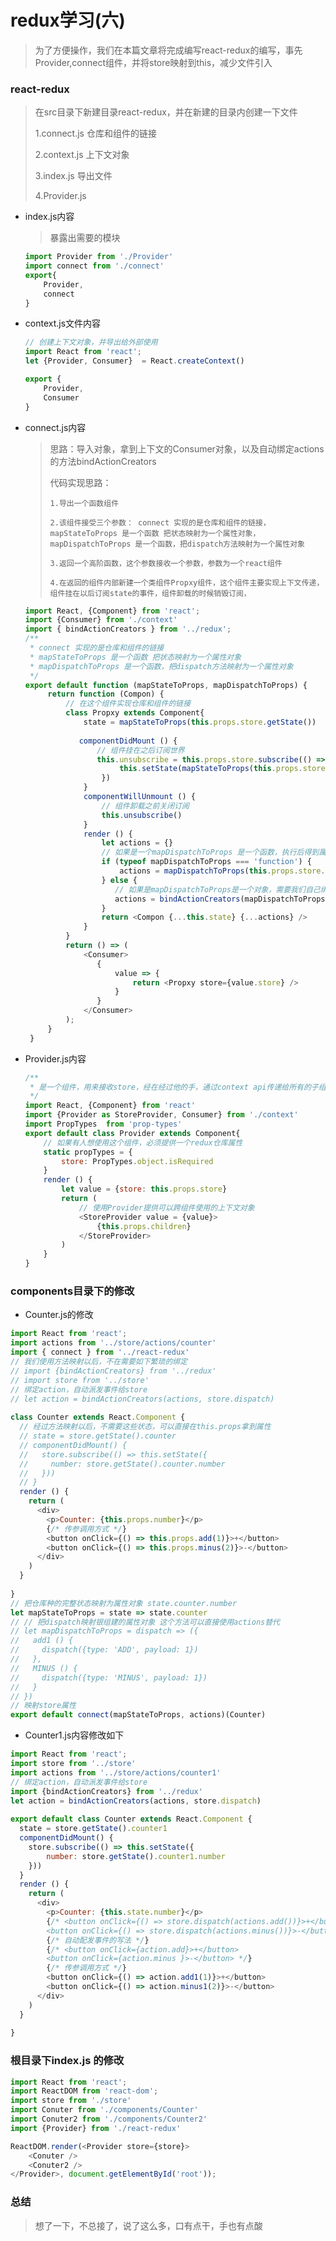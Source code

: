 # redux学习(六)

> 为了方便操作，我们在本篇文章将完成编写react-redux的编写，事先Provider,connect组件，并将store映射到this，减少文件引入

### react-redux

> 在src目录下新建目录react-redux，并在新建的目录内创建一下文件
>
> 1.connect.js 仓库和组件的链接
>
> 2.context.js  上下文对象
>
> 3.index.js  导出文件
>
> 4.Provider.js 

- index.js内容

  > 暴露出需要的模块

  ```javascript
  import Provider from './Provider'
  import connect from './connect'
  export{
      Provider,
      connect
  }
  ```

- context.js文件内容

  ```javascript
  // 创建上下文对象，并导出给外部使用
  import React from 'react';
  let {Provider, Consumer}  = React.createContext()
  
  export {
      Provider,
      Consumer
  }
  ```

- connect.js内容

  > 思路：导入对象，拿到上下文的Consumer对象，以及自动绑定actions的方法bindActionCreators
  >
  > 代码实现思路：
  >
  > 	1.导出一个函数组件
  >	
  > 	2.该组件接受三个参数： connect 实现的是仓库和组件的链接，mapStateToProps 是一个函数 把状态映射为一个属性对象，mapDispatchToProps 是一个函数，把dispatch方法映射为一个属性对象
  >	
  > 	3.返回一个高阶函数，这个参数接收一个参数，参数为一个react组件
  >	
  > 	4.在返回的组件内部新建一个类组件Propxy组件，这个组件主要实现上下文传递，组件挂在以后订阅state的事件，组件卸载的时候销毁订阅，

  ```javascript
  import React, {Component} from 'react';
  import {Consumer} from './context'
  import { bindActionCreators } from '../redux';
  /**
   * connect 实现的是仓库和组件的链接
   * mapStateToProps 是一个函数 把状态映射为一个属性对象
   * mapDispatchToProps 是一个函数，把dispatch方法映射为一个属性对象
   */
  export default function (mapStateToProps, mapDispatchToProps) {
       return function (Compon) {
           // 在这个组件实现仓库和组件的链接
           class Propxy extends Component{
               state = mapStateToProps(this.props.store.getState())
              
              componentDidMount () {
                  // 组件挂在之后订阅世界
                  this.unsubscribe = this.props.store.subscribe(() => {
                       this.setState(mapStateToProps(this.props.store.getState()))
                   })
               }
               componentWillUnmount () {
                   // 组件卸载之前关闭订阅
                   this.unsubscribe()
               }
               render () {
                   let actions = {}
                   // 如果是一个mapDispatchToProps 是一个函数，执行后得到属性对象
                   if (typeof mapDispatchToProps === 'function') {
                       actions = mapDispatchToProps(this.props.store.dispatch)
                   } else {
                      // 如果是mapDispatchToProps是一个对象，需要我们自己绑定
                      actions = bindActionCreators(mapDispatchToProps, this.props.store.dispatch)
                   }
                   return <Compon {...this.state} {...actions} />
               }
           }
           return () => (
               <Consumer>
                  {
                      value => {
                          return <Propxy store={value.store} />
                      }              
                  }
               </Consumer>
           );
       }
   }
  ```

- Provider.js内容

  ```javascript
  /**
   * 是一个组件，用来接收store，经在经过他的手，通过context api传递给所有的子组件
   */
  import React, {Component} from 'react'
  import {Provider as StoreProvider, Consumer} from './context'
  import PropTypes  from 'prop-types'
  export default class Provider extends Component{
      // 如果有人想使用这个组件，必须提供一个redux仓库属性
      static propTypes = {
          store: PropTypes.object.isRequired
      }
      render () {
          let value = {store: this.props.store}
          return (
              // 使用Provider提供可以跨组件使用的上下文对象
              <StoreProvider value = {value}>
                  {this.props.children}
              </StoreProvider>
          )
      }
  }
  ```


### components目录下的修改

- Counter.js的修改

```javascript
import React from 'react';
import actions from '../store/actions/counter'
import { connect } from '../react-redux'
// 我们使用方法映射以后，不在需要如下繁琐的绑定
// import {bindActionCreators} from '../redux'
// import store from '../store'
// 绑定action，自动派发事件给store
// let action = bindActionCreators(actions, store.dispatch)
 
class Counter extends React.Component {
  // 经过方法映射以后，不需要这些状态，可以直接在this.props拿到属性
  // state = store.getState().counter
  // componentDidMount() {
  //   store.subscribe(() => this.setState({
  //     number: store.getState().counter.number
  //   }))
  // }
  render () {
    return (
      <div>
        <p>Counter: {this.props.number}</p>
        {/* 传参调用方式 */}
        <button onClick={() => this.props.add(1)}>+</button>
        <button onClick={() => this.props.minus(2)}>-</button>
      </div>
    )
  }
  
}
// 把仓库种的完整状态映射为属性对象 state.counter.number
let mapStateToProps = state => state.counter
// // 把dispatch映射银组建的属性对象 这个方法可以直接使用actions替代
// let mapDispatchToProps = dispatch => ({
//   add1 () {
//     dispatch({type: 'ADD', payload: 1})
//   },
//   MINUS () {
//     dispatch({type: 'MINUS', payload: 1})
//   }
// })
// 映射store属性
export default connect(mapStateToProps, actions)(Counter)
```

- Counter1.js内容修改如下

```javascript
import React from 'react';
import store from '../store'
import actions from '../store/actions/counter1'
// 绑定action，自动派发事件给store
import {bindActionCreators} from '../redux'
let action = bindActionCreators(actions, store.dispatch)
 
export default class Counter extends React.Component {
  state = store.getState().counter1
  componentDidMount() {
    store.subscribe(() => this.setState({
        number: store.getState().counter1.number
    }))
  }
  render () {
    return (
      <div>
        <p>Counter: {this.state.number}</p>
        {/* <button onClick={() => store.dispatch(actions.add())}>+</button>
        <button onClick={() => store.dispatch(actions.minus())}>-</button> */}
        {/* 自动配发事件的写法 */}
        {/* <button onClick={action.add}>+</button>
        <button onClick={action.minus }>-</button> */}
        {/* 传参调用方式 */}
        <button onClick={() => action.add1(1)}>+</button>
        <button onClick={() => action.minus1(2)}>-</button>
      </div>
    )
  }
  
}
```

### 根目录下index.js 的修改

```javascript
import React from 'react';
import ReactDOM from 'react-dom';
import store from './store'
import Conuter from './components/Counter'
import Conuter2 from './components/Counter2'
import {Provider} from './react-redux'

ReactDOM.render(<Provider store={store}>
    <Conuter />
    <Conuter2 />
</Provider>, document.getElementById('root'));


```

### 总结

> 想了一下，不总接了，说了这么多，口有点干，手也有点酸
